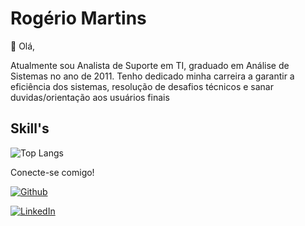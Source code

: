 # Rogério Martins  

👋 Olá, 

Atualmente sou Analista de Suporte em TI, graduado em Análise de Sistemas no ano de 2011.
Tenho dedicado minha carreira a garantir a eficiência dos sistemas, resolução de desafios técnicos e sanar duvidas/orientação aos usuários finais




## Skill's
![Top Langs](https://github-readme-stats-git-masterrstaa-rickstaa.vercel.app/api/top-langs/?username=SEUUSERNAME&bg_color=000&border_color=30A3DC&title_color=E94D5F&text_color=FFF)



Conecte-se comigo!

[![Github](https://img.shields.io/badge/Github-000?style=for-the-badge&logo=github&logoColor=)](https://github.com/rmartinspro2023)

[![LinkedIn](https://img.shields.io/badge/LinkedIn-000?style=for-the-badge&logo=linkedin&logoColor=0E76A8)](https://www.linkedin.com/in/rog%C3%A9rio-martins-21a78a25b/)

